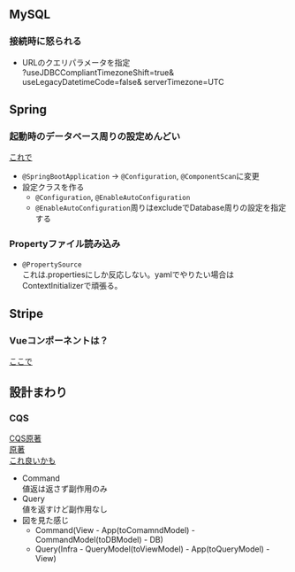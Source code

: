 ## MySQL
### 接続時に怒られる
- URLのクエリパラメータを指定  
?useJDBCCompliantTimezoneShift=true&
useLegacyDatetimeCode=false&
serverTimezone=UTC

## Spring
### 起動時のデータベース周りの設定めんどい
[これで](https://codeday.me/jp/qa/20190216/269579.html)  
- `@SpringBootApplication` → `@Configuration`, `@ComponentScan`に変更　
- 設定クラスを作る
    - `@Configuration`, `@EnableAutoConfiguration`
    - `@EnableAutoConfiguration`周りはexcludeでDatabase周りの設定を指定する


### Propertyファイル読み込み
- `@PropertySource`  
これは.propertiesにしか反応しない。yamlでやりたい場合はContextInitializerで頑張る。

## Stripe
### Vueコンポーネントは？
[ここで](https://tech.actindi.net/2019/06/04/084920)

## 設計まわり
### CQS
[CQS原著](https://martinfowler.com/bliki/CQRS.html)  
[原著](https://martinfowler.com/bliki/CQRS.html)  
[これ良いかも](https://www.dotnetcurry.com/patterns-practices/1461/command-query-separation-cqs)  
- Command  
値返は返さず副作用のみ
- Query  
値を返すけど副作用なし
- 図を見た感じ
    - Command(View - App(toComamndModel) - CommandModel(toDBModel) - DB)
    - Query(Infra - QueryModel(toViewModel) - App(toQueryModel) - View)
